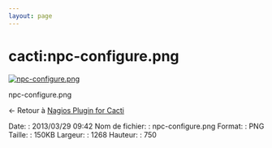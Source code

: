 ```yaml
---
layout: page
---
```


cacti:npc-configure.png
=======================

[![npc-configure.png](..//assets/media/cacti/npc-configure.png@cache=&w=900&h=532 "npc-configure.png")](..//assets/media/cacti/npc-configure.png@cache= "Afficher le fichier original")

npc-configure.png

← Retour à [Nagios Plugin for
Cacti](../../nagios/integration/npc.html "nagios:integration:npc")

Date:
:   2013/03/29 09:42
Nom de fichier:
:   npc-configure.png
Format:
:   PNG
Taille:
:   150KB
Largeur:
:   1268
Hauteur:
:   750

